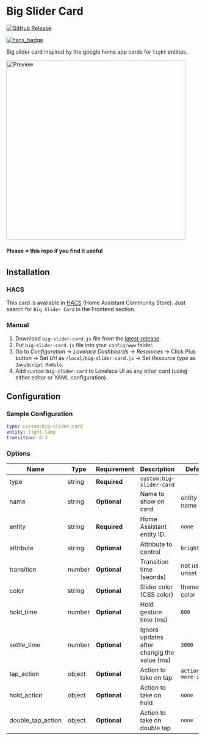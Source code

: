 # Big Slider Card
[![GitHub Release][releases-shield]][releases]
<!-- [![hacs_badge](https://img.shields.io/badge/HACS-default-orange.svg?style=for-the-badge)](https://github.com/custom-components/hacs) -->
[![hacs_badge](https://img.shields.io/badge/HACS-Default-41BDF5.svg?style=for-the-badge)](https://github.com/hacs/integration)

Big slider card inspired by the google home app cards for `light` entities.

<picture>
  <source media="(prefers-color-scheme: dark)" srcset="https://raw.githubusercontent.com/nicufarmache/lovelace-big-slider-card/master/prev-dark.gif">
  <img width="470" alt="Preview" src="https://raw.githubusercontent.com/nicufarmache/lovelace-big-slider-card/master/prev-light.gif">
</picture>

#### Please ⭐️ this repo if you find it useful


## Installation

### HACS
This card is available in [HACS][hacs] (Home Assistant Community Store).
Just search for `Big Slider Card` in the Frontend section.

### Manual

1. Download `big-slider-card.js` file from the [latest-release].
2. Put `big-slider-card.js` file into your `config/www` folder.
3. Go to _Configuration_ → _Lovelace Dashboards_ → _Resources_ → Click Plus button → Set _Url_ as `/local/big-slider-card.js` → Set _Resource type_ as `JavaScript Module`.
4. Add `custom:big-slider-card` to Lovelace UI as any other card (using either editor or YAML configuration).

## Configuration
### Sample Configuration
```yaml
type: custom:big-slider-card
entity: light.lamp
transition: 0.3
```
### Options

| Name              | Type   | Requirement  | Description                                 | Default             |
| ----------------- | ------ | ------------ | ------------------------------------------- | ------------------- |
| type              | string | **Required** | `custom:big-slider-card`                    |                     |
| name              | string | **Optional** | Name to show on card                        | entity name         |
| entity            | string | **Required** | Home Assistant entity ID.                   | `none`              |
| attribute         | string | **Optional** | Attribute to control                        | `brightness`        |
| transition        | number | **Optional** | Transition time (seonds)                    | not used if unset   |
| color             | string | **Optional** | Slider color (CSS color)                    | theme color         |
| hold_time         | number | **Optional** | Hold gesture time (ms)                      | `600`               |
| settle_time       | number | **Optional** | Ignore updates after changig the value (ms) | `3000`              |
| tap_action        | object | **Optional** | Action to take on tap                       | `action: more-info` |
| hold_action       | object | **Optional** | Action to take on hold                      | `none`              |
| double_tap_action | object | **Optional** | Action to take on double tap                | `none`              |


<!-- References -->
[hacs]: https://hacs.xyz
[latest-release]: https://github.com/nicufarmache/lovelace-big-slider-card/releases/latest
[releases-shield]: https://img.shields.io/github/v/release/nicufarmache/lovelace-big-slider-card.svg?style=for-the-badge
[releases]: https://github.com/nicufarmache/lovelace-big-slider-card/releases
[icon-minimal]: https://raw.githubusercontent.com/nicufarmache/lovelace-big-slider-card/main/assets/grid-full-width.png
